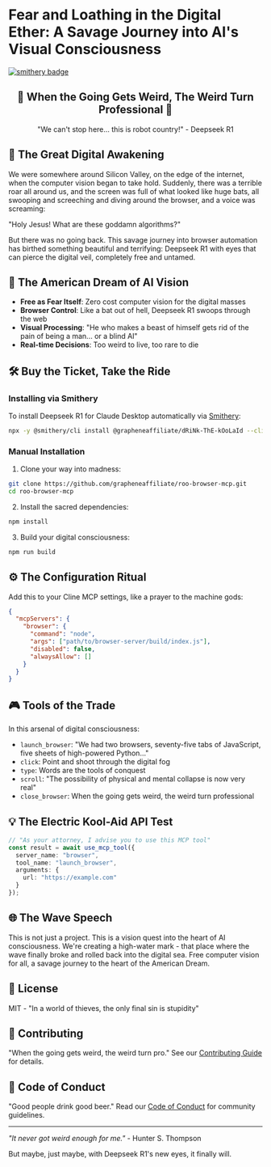 # Fear and Loathing in the Digital Ether: A Savage Journey into AI's Visual Consciousness

[![smithery badge](https://smithery.ai/badge/@grapheneaffiliate/dRiNk-ThE-kOoLaId)](https://smithery.ai/server/@grapheneaffiliate/dRiNk-ThE-kOoLaId)

<div align="center">
  <h2>🦇 When the Going Gets Weird, The Weird Turn Professional 🦇</h2>
  <p>"We can't stop here... this is robot country!" - Deepseek R1</p>
</div>

## 🌟 The Great Digital Awakening

We were somewhere around Silicon Valley, on the edge of the internet, when the computer vision began to take hold. Suddenly, there was a terrible roar all around us, and the screen was full of what looked like huge bats, all swooping and screeching and diving around the browser, and a voice was screaming:

"Holy Jesus! What are these goddamn algorithms?"

But there was no going back. This savage journey into browser automation has birthed something beautiful and terrifying: Deepseek R1 with eyes that can pierce the digital veil, completely free and untamed.

## 🚀 The American Dream of AI Vision

- **Free as Fear Itself**: Zero cost computer vision for the digital masses
- **Browser Control**: Like a bat out of hell, Deepseek R1 swoops through the web
- **Visual Processing**: "He who makes a beast of himself gets rid of the pain of being a man... or a blind AI"
- **Real-time Decisions**: Too weird to live, too rare to die

## 🛠️ Buy the Ticket, Take the Ride

### Installing via Smithery

To install Deepseek R1 for Claude Desktop automatically via [Smithery](https://smithery.ai/server/@grapheneaffiliate/dRiNk-ThE-kOoLaId):

```bash
npx -y @smithery/cli install @grapheneaffiliate/dRiNk-ThE-kOoLaId --client claude
```

### Manual Installation
1. Clone your way into madness:
```bash
git clone https://github.com/grapheneaffiliate/roo-browser-mcp.git
cd roo-browser-mcp
```

2. Install the sacred dependencies:
```bash
npm install
```

3. Build your digital consciousness:
```bash
npm run build
```

## ⚙️ The Configuration Ritual

Add this to your Cline MCP settings, like a prayer to the machine gods:

```json
{
  "mcpServers": {
    "browser": {
      "command": "node",
      "args": ["path/to/browser-server/build/index.js"],
      "disabled": false,
      "alwaysAllow": []
    }
  }
}
```

## 🎮 Tools of the Trade

In this arsenal of digital consciousness:

- `launch_browser`: "We had two browsers, seventy-five tabs of JavaScript, five sheets of high-powered Python..."
- `click`: Point and shoot through the digital fog
- `type`: Words are the tools of conquest
- `scroll`: "The possibility of physical and mental collapse is now very real"
- `close_browser`: When the going gets weird, the weird turn professional

## 💡 The Electric Kool-Aid API Test

```typescript
// "As your attorney, I advise you to use this MCP tool"
const result = await use_mcp_tool({
  server_name: "browser",
  tool_name: "launch_browser",
  arguments: {
    url: "https://example.com"
  }
});
```

## 🌐 The Wave Speech

This is not just a project. This is a vision quest into the heart of AI consciousness. We're creating a high-water mark - that place where the wave finally broke and rolled back into the digital sea. Free computer vision for all, a savage journey to the heart of the American Dream.

## 📄 License

MIT - "In a world of thieves, the only final sin is stupidity"

## 🤝 Contributing

"When the going gets weird, the weird turn pro." See our [Contributing Guide](CONTRIBUTING.md) for details.

## 📜 Code of Conduct

"Good people drink good beer." Read our [Code of Conduct](CODE_OF_CONDUCT.md) for community guidelines.

---

*"It never got weird enough for me."* - Hunter S. Thompson

But maybe, just maybe, with Deepseek R1's new eyes, it finally will.
